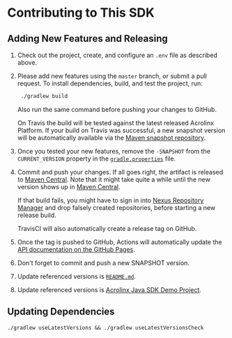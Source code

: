 # Contributing to This SDK

## Adding New Features and Releasing

1. Check out the project, create, and configure an `.env` file as described above.

2. Please add new features using the `master` branch, or submit a pull request.
   To install dependencies, build, and test the project, run:

   ```bash
    ./gradlew build
   ```

   Also run the same command before pushing your changes to GitHub.

   On Travis the build will be tested against the latest released Acrolinx Platform.
   If your build on Travis was successful, a new snapshot version will be automatically available via the [Maven snapshot repository](https://oss.sonatype.org/content/repositories/snapshots/com/acrolinx/client/sdk/).
3. Once you tested your new features, remove the `-SNAPSHOT` from the `CURRENT_VERSION` property in the [`gradle.properties`](gradle.properties) file.
4. Commit and push your changes. If all goes right, the artifact is released to [Maven Central](https://search.maven.org/#search%7Cga%7C1%7Cg%3A%22com.acrolinx.client%22%20a%3A%22sdk%22%20).
Note that it might take quite a while until the new version shows up in [Maven Central](https://search.maven.org/#search%7Cga%7C1%7Cg%3A%22com.acrolinx.client%22%20a%3A%22sdk%22%20).

   If that build fails, you might have to sign in into [Nexus Repository Manager](https://oss.sonatype.org/#welcome) and drop falsely created repositories, before starting a new release build.

   TravisCI will also automatically create a release tag on GitHub.

5. Once the tag is pushed to GitHub, Actions will automatically update the [API documentation on the GitHub Pages](https://acrolinx.github.io/sdk-java/).
6. Don't forget to commit and push a new SNAPSHOT version.
7. Update referenced versions is [`README.md`](https://github.com/acrolinx/sdk-java/edit/master/README.md).
8. Update referenced versions is [Acrolinx Java SDK Demo Project](https://github.com/acrolinx/sdk-demo-java/edit/master/build.gradle).

## Updating Dependencies

```./gradlew useLatestVersions && ./gradlew useLatestVersionsCheck```

